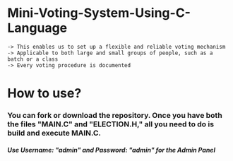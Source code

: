 # Mini-Voting-System-Using-C-Language

    -> This enables us to set up a flexible and reliable voting mechanism
    -> Applicable to both large and small groups of people, such as a batch or a class
    -> Every voting procedure is documented

# How to use?
### You can fork or download the repository. Once you have both the files "MAIN.C" and "ELECTION.H," all you need to do is build and execute MAIN.C.
##### Use Username: "admin" and Password: "admin" for the Admin Panel



